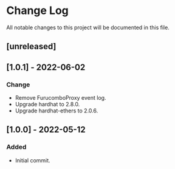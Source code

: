 # Change Log

All notable changes to this project will be documented in this file.

## [unreleased]

## [1.0.1] - 2022-06-02

### Change

- Remove FurucomboProxy event log.
- Upgrade hardhat to 2.8.0.
- Upgrade hardhat-ethers to 2.0.6.

## [1.0.0] - 2022-05-12

### Added

- Initial commit.
